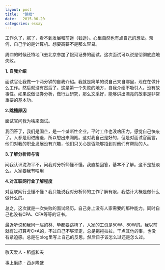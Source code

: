 ```yaml
---
layout: post
title:  "跳槽"
date:   2015-06-20	
categories: essay
---
```


工作久了，腻了，看不到发展和前途（钱途）。心里自然也有点自己的想法。奈何，自己学的是计算机。想要高薪不是那么容易。

周四的时候还特地飞去北京参加了银河证券的面试。这次面试可以说是彻彻底底地失败。


**1. 自我介绍**

面试官让我做一个两分钟的自我介绍。我就是简单的说自己来自哪里，现在在做什么工作。然后就没有然后了。这是第一个失败的地方，自我介绍不吸引人，没有故事性。如果说做证券分析，做行业研究，那么文采好，能够讲出漂亮的故事是非常重要的基本功。

**2.跳槽原因**

面试官问我为啥来面试。

我回答了，我们是国企，是一个垄断性企业，平时工作也没啥压力。感觉自己快废了。人都是用进废退，所以想出来闯闯。这对我自己是好的，但是对面试官而言，他们对我的职业发展没有兴趣，他们只关心是否能够招到对他们有帮助的人。

**3.了解分析师与否**

问我认识沈海平不，问我对分析师懂不懂。我直接回答，基本不了解。这不是扯淡么。人家要我有啥用

**4.对互联网行业了解程度**

对互联网行业懂不懂？我只能说我对分析师的工作了解有限，我估计大概是做什么做什么的。

总之，这次就是一次失败的面试经历。自己身上没有人家需要的那种能力。同时自己也没有CPA、CFA等等的证书。

最近听说和我同一届的林、毕都要跳槽了，人家的工资是50W、80W的。我以前就有过打算考C*A的，不过自己不够坚定，总是拖拖拉拉，干点其他的事，也没有紧迫感。总是在blog里写上自己的反思，然后日子该怎么过还是怎么过。

 





* * *
敬天爱人 - 稻盛和夫

事上磨练 - 西乡隆盛
